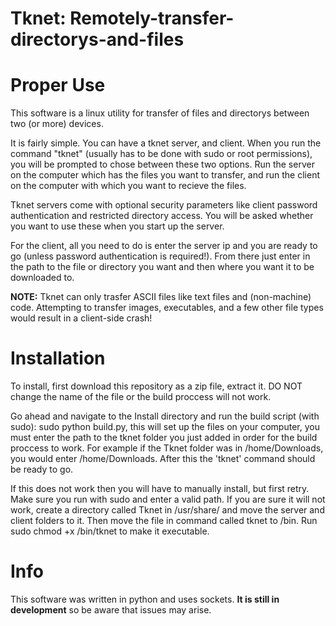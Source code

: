 # Tknet: Remotely-transfer-directorys-and-files



# Proper Use

This software is a linux utility for transfer of files and directorys between two (or more) devices.

It is fairly simple. You can have a tknet server, and client. When you run the command "tknet" (usually has to be done with sudo or root permissions), you will be prompted to chose between these two options. Run the server on the computer which has the files you want to transfer, and run the client on the computer with which
you want to recieve the files. 

Tknet servers come with optional security parameters like client password authentication and restricted directory access. You will be asked
whether you want to use these when you start up the server.

For the client, all you need to do is enter the server ip and you are ready to go (unless password authentication is required!). From there just
enter in the path to the file or directory you want and then where you want it to be downloaded to. 

**NOTE:** Tknet can only trasfer ASCII files like text files and (non-machine) code. Attempting to transfer images, executables, and a few other
file types would result in a client-side crash!



# Installation

To install, first download this repository as a zip file, extract it. DO NOT change the name of the file or the build proccess will not work.

Go ahead and navigate to the Install directory and run the build script (with sudo): sudo python build.py, this will set up the files on your computer, you must enter the path to the tknet folder you just added in order for the build proccess to work. For example if the Tknet folder was in /home/Downloads, you would enter /home/Downloads. After this the 'tknet' command should be ready to go. 

If this does not work then you will have to manually install, but first retry. Make sure you run with sudo and enter a valid path. If you are sure it will not work, create a directory called Tknet in /usr/share/ and move the server and client folders to it. Then move the file in command called tknet to /bin. Run sudo chmod +x /bin/tknet to make it executable.



# Info

This software was written in python and uses sockets. **It is still in development** so be aware that issues may arise.
